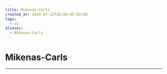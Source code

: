 ```yaml
---
title: Mikenas-Carls
created_at: 2024-07-12T20:04:45-03:00
tags:
  - v1
aliases:
  - Mikenas-Carls
---
```

# Mikenas-Carls
---

